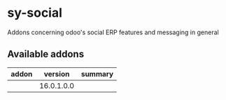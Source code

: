 # sy-social
Addons concerning odoo's social ERP features and messaging in general

[//]: # (addons)

Available addons
----------------
addon | version | summary
--- | --- | ---
[](/) | 16.0.1.0.0 | 

[//]: # (end addons)
